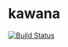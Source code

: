 # kawana
[![Build Status](https://travis-ci.org/chriskite/kawana.svg?branch=master)](https://travis-ci.org/chriskite/kawana)
